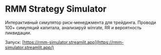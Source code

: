 ﻿# RMM Strategy Simulator

Интерактивный симулятор риск-менеджмента для трейдинга.
Проводи 100+ симуляций капитала, анализируй winrate, RR и вероятность ликвидации.

 Запуск: [https://rmm-simulator.streamlit.app](https://rmm-simulator.streamlit.app/)

